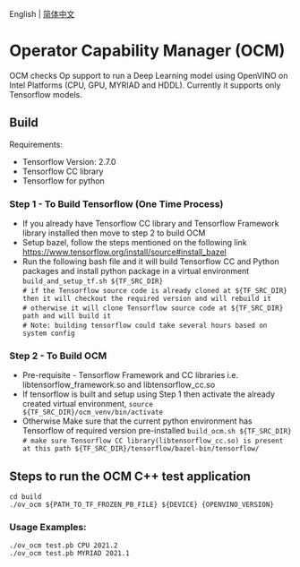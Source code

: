 <p>English | <a href="https://github.com/intel/ocm/blob/master/README_cn.md">简体中文</a></p>


# Operator Capability Manager (OCM)

OCM checks Op support to run a Deep Learning model using OpenVINO on Intel Platforms (CPU, GPU, MYRIAD and HDDL). 
Currently it supports only Tensorflow models.

## Build 
Requirements:
- Tensorflow Version: 2.7.0
- Tensorflow CC library
- Tensorflow for python 

### Step 1 -  To Build Tensorflow (One Time Process)
- If you already have Tensorflow CC library and Tensorflow Framework library installed then move to step 2 to build OCM
- Setup bazel, follow the steps mentioned on the following link
    https://www.tensorflow.org/install/source#install_bazel
- Run the following bash file and it will build Tensorflow CC and Python packages and install python package in a virtual environment   
`build_and_setup_tf.sh ${TF_SRC_DIR}`   
`# if the Tensorflow source code is already cloned at ${TF_SRC_DIR} then it will checkout the required version and will rebuild it`   
`# otherwise it will clone Tensorflow source code at ${TF_SRC_DIR} path and will build it`   
`# Note: building tensorflow could take several hours based on system config`

### Step 2 - To Build OCM 
- Pre-requisite - Tensorflow Framework and CC libraries i.e. libtensorflow_framework.so and libtensorflow_cc.so
- If tensorflow is built and setup using Step 1 then activate the already created virtual environment,
`source ${TF_SRC_DIR}/ocm_venv/bin/activate`
- Otherwise Make sure that the current python environment has Tensorflow of required version pre-installed
`build_ocm.sh ${TF_SRC_DIR}`  
`# make sure Tensorflow CC library(libtensorflow_cc.so) is present at this path ${TF_SRC_DIR}/tensorflow/bazel-bin/tensorflow/`

## Steps to run the OCM C++ test application
`cd build`  
`./ov_ocm ${PATH_TO_TF_FROZEN_PB_FILE} ${DEVICE} {OPENVINO_VERSION}`  

### Usage Examples:
`./ov_ocm test.pb CPU 2021.2`   
`./ov_ocm test.pb MYRIAD 2021.1`

